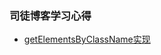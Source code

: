 ### 司徒博客学习心得

* [getElementsByClassName实现](https://github.com/JlineZen/blogLearning/blob/master/getElementsByTagName/conclusion.md)